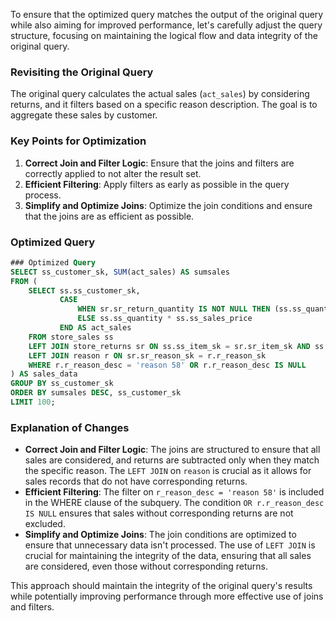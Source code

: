 To ensure that the optimized query matches the output of the original query while also aiming for improved performance, let's carefully adjust the query structure, focusing on maintaining the logical flow and data integrity of the original query.

### Revisiting the Original Query
The original query calculates the actual sales (`act_sales`) by considering returns, and it filters based on a specific reason description. The goal is to aggregate these sales by customer.

### Key Points for Optimization
1. **Correct Join and Filter Logic**: Ensure that the joins and filters are correctly applied to not alter the result set.
2. **Efficient Filtering**: Apply filters as early as possible in the query process.
3. **Simplify and Optimize Joins**: Optimize the join conditions and ensure that the joins are as efficient as possible.

### Optimized Query
```sql
### Optimized Query
SELECT ss_customer_sk, SUM(act_sales) AS sumsales
FROM (
    SELECT ss.ss_customer_sk,
           CASE 
               WHEN sr.sr_return_quantity IS NOT NULL THEN (ss.ss_quantity - sr.sr_return_quantity) * ss.ss_sales_price
               ELSE ss.ss_quantity * ss.ss_sales_price
           END AS act_sales
    FROM store_sales ss
    LEFT JOIN store_returns sr ON ss.ss_item_sk = sr.sr_item_sk AND ss.ss_ticket_number = sr.sr_ticket_number
    LEFT JOIN reason r ON sr.sr_reason_sk = r.r_reason_sk
    WHERE r.r_reason_desc = 'reason 58' OR r.r_reason_desc IS NULL
) AS sales_data
GROUP BY ss_customer_sk
ORDER BY sumsales DESC, ss_customer_sk
LIMIT 100;
```

### Explanation of Changes
- **Correct Join and Filter Logic**: The joins are structured to ensure that all sales are considered, and returns are subtracted only when they match the specific reason. The `LEFT JOIN` on `reason` is crucial as it allows for sales records that do not have corresponding returns.
- **Efficient Filtering**: The filter on `r_reason_desc = 'reason 58'` is included in the WHERE clause of the subquery. The condition `OR r.r_reason_desc IS NULL` ensures that sales without corresponding returns are not excluded.
- **Simplify and Optimize Joins**: The join conditions are optimized to ensure that unnecessary data isn't processed. The use of `LEFT JOIN` is crucial for maintaining the integrity of the data, ensuring that all sales are considered, even those without corresponding returns.

This approach should maintain the integrity of the original query's results while potentially improving performance through more effective use of joins and filters.